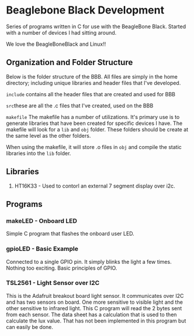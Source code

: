 # Beaglebone Black Development

Series of programs written in C for use with the BeagleBone Black. Started with a number of devices I had sitting around.

We love the BeagleBoneBlack and Linux!!

## Organization and Folder Structure

Below is the folder structure of the BBB. All files are simply in the home directory; including unique libraries and header files that I've developed.

`include` contains all the header files that are created and used for BBB

`src`these are all the .c files that I've created, used on the BBB

`makefile` The makefile has a number of utilizations. It's primary use is to generate libraries that have been created for specific devices I have. The makefile will look for a `lib` and `obj` folder. These folders should be create at the same level as the other folders.

When using the makefile, it will store .o files in `obj` and compile the static libraries into the `lib` folder.

## Libraries
1. HT16K33 - Used to contorl an external 7 segment display over i2c.

## Programs

### makeLED - Onboard LED

Simple C program that flashes the onboard user LED.

### gpioLED - Basic Example

Connected to a single GPIO pin. It simply blinks the light a few times. Nothing too exciting. Basic principles of GPIO.

### TSL2561 - Light Sensor over I2C

This is the Adafruit breakout board light sensor. It communicates over I2C and has two sensors on board. One more sensitive to visible light and the other sensitive to infrared light. This C program will read the 2 bytes sent from each sensor. The data sheet has a calculation that is used to then calculate the lux value. That has not been implemented in this program but can easily be done.
